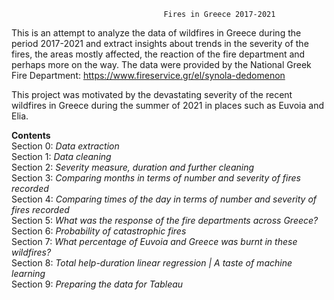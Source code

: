                                      Fires in Greece 2017-2021


This is an attempt to analyze the data of wildfires in Greece during the period 2017-2021 and extract insights about trends in the severity of the fires, the areas mostly affected, the reaction of the fire department and perhaps more on the way. The data were provided by the National Greek Fire Department: https://www.fireservice.gr/el/synola-dedomenon

This project was motivated by the devastating severity of the recent wildfires in Greece during the summer of 2021 in places such as Euvoia and Elia.



**Contents**\
Section 0: *Data extraction*\
Section 1: *Data cleaning*\
Section 2: *Severity measure, duration and further cleaning*\
Section 3: *Comparing months in terms of number and severity of fires recorded*\
Section 4: *Comparing times of the day in terms of number and severity of fires recorded*\
Section 5: *What was the response of the fire departments across Greece?*\
Section 6: *Probability of catastrophic fires*\
Section 7: *What percentage of Euvoia and Greece was burnt in these wildfires?*\
Section 8: *Total help-duration linear regression | A taste of machine learning*\
Section 9: *Preparing the data for Tableau*
